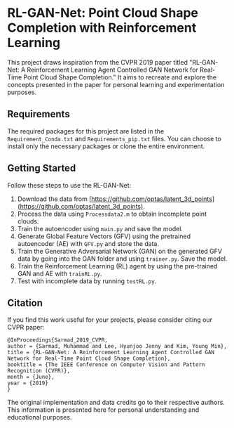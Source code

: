 # RL-GAN-Net: Point Cloud Shape Completion with Reinforcement Learning

This project draws inspiration from the CVPR 2019 paper titled "RL-GAN-Net: A Reinforcement Learning Agent Controlled GAN Network for Real-Time Point Cloud Shape Completion." It aims to recreate and explore the concepts presented in the paper for personal learning and experimentation purposes.

## Requirements

The required packages for this project are listed in the `Requirement_Conda.txt` and `Requirements_pip.txt` files. You can choose to install only the necessary packages or clone the entire environment.

## Getting Started

Follow these steps to use the RL-GAN-Net:

1. Download the data from [https://github.com/optas/latent_3d_points](https://github.com/optas/latent_3d_points).
2. Process the data using `Processdata2.m` to obtain incomplete point clouds.
3. Train the autoencoder using `main.py` and save the model.
4. Generate Global Feature Vectors (GFV) using the pretrained autoencoder (AE) with `GFV.py` and store the data.
5. Train the Generative Adversarial Network (GAN) on the generated GFV data by going into the GAN folder and using `trainer.py`. Save the model.
6. Train the Reinforcement Learning (RL) agent by using the pre-trained GAN and AE with `trainRL.py`.
7. Test with incomplete data by running `testRL.py`.

## Citation

If you find this work useful for your projects, please consider citing our CVPR paper:

```
@InProceedings{Sarmad_2019_CVPR,
author = {Sarmad, Muhammad and Lee, Hyunjoo Jenny and Kim, Young Min},
title = {RL-GAN-Net: A Reinforcement Learning Agent Controlled GAN Network for Real-Time Point Cloud Shape Completion},
booktitle = {The IEEE Conference on Computer Vision and Pattern Recognition (CVPR)},
month = {June},
year = {2019}
}
```

The original implementation and data credits go to their respective authors. This information is presented here for personal understanding and educational purposes.
